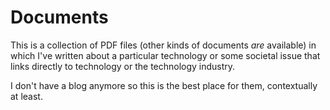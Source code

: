 # Documents

This is a collection of PDF files (other kinds of documents _are_ available) in which I've written about a particular technology or some societal issue that links directly to technology or the technology industry.

I don't have a blog anymore so this is the best place for them, contextually at least.
